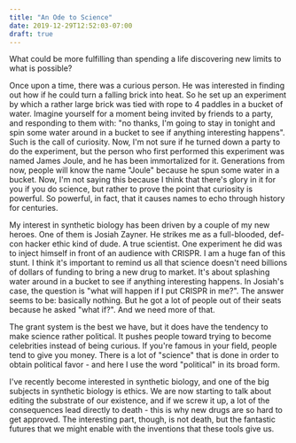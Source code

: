 ```yaml
---
title: "An Ode to Science"
date: 2019-12-29T12:52:03-07:00
draft: true
---
```


What could be more fulfilling than spending a life discovering new limits to what is possible? 

Once upon a time, there was a curious person. He was interested in finding out how if he could turn a falling brick into heat. So he set up an experiment by which a rather large brick was tied with rope to 4 paddles in a bucket of water. Imagine yourself for a moment being invited by friends to a party, and responding to them with: "no thanks, I'm going to stay in tonight and spin some water around in a bucket to see if anything interesting happens". Such is the call of curiosity. Now, I'm not sure if he turned down a party to do the experiment, but the person who first performed this experiment was named James Joule, and he has been immortalized for it. Generations from now, people will know the name "Joule" because he spun some water in a bucket. Now, I'm not saying this because I think that there's glory in it for you if you do science, but rather to prove the point that curiosity is powerful. So powerful, in fact, that it causes names to echo through history for centuries.

My interest in synthetic biology has been driven by a couple of my new heroes. One of them is Josiah Zayner. He strikes me as a full-blooded, def-con hacker ethic kind of dude. A true scientist. One experiment he did was to inject himself in front of an audience with CRISPR. I am a huge fan of this stunt. I think it's important to remind us all that science doesn't need billions of dollars of funding to bring a new drug to market. It's about splashing water around in a bucket to see if anything interesting happens. In Josiah's case, the question is "what will happen if I put CRISPR in me?". The answer seems to be: basically nothing. But he got a lot of people out of their seats because he asked "what if?". And we need more of that.

The grant system is the best we have, but it does have the tendency to make science rather political. It pushes people toward trying to become celebrities instead of being curious. If you're famous in your field, people tend to give you money. There is a lot of "science" that is done in order to obtain political favor - and here I use the word "political" in its broad form.

I've recently become interested in synthetic biology, and one of the big subjects in synthetic biology is ethics. We are now starting to talk about editing the substrate of our existence, and if we screw it up, a lot of the consequences lead directly to death - this is why new drugs are so hard to get approved. The interesting part, though, is not death, but the fantastic futures that we might enable with the inventions that these tools give us.


